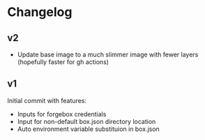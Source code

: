 # Changelog

## v2

* Update base image to a much slimmer image with fewer layers (hopefully faster for gh actions)

## v1

Initial commit with features:

* Inputs for forgebox credentials
* Input for non-default box.json directory location
* Auto environment variable substituion in box.json
